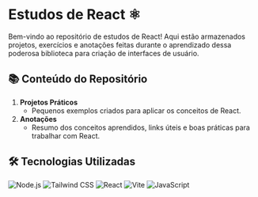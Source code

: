 # Estudos de React ⚛️

Bem-vindo ao repositório de estudos de React! Aqui estão armazenados projetos, exercícios e anotações feitas durante o aprendizado dessa poderosa biblioteca para criação de interfaces de usuário.

## 📚 Conteúdo do Repositório

1. **Projetos Práticos**
   - Pequenos exemplos criados para aplicar os conceitos de React.
2. **Anotações**
   - Resumo dos conceitos aprendidos, links úteis e boas práticas para trabalhar com React.

## 🛠️ Tecnologias Utilizadas

![Node.js](https://img.shields.io/badge/Node.js-339933?style=for-the-badge&logo=node.js&logoColor=white)
![Tailwind CSS](https://img.shields.io/badge/Tailwind_CSS-38B2AC?style=for-the-badge&logo=tailwind-css&logoColor=white)
![React](https://img.shields.io/badge/React-61DAFB?style=for-the-badge&logo=react&logoColor=black)
![Vite](https://img.shields.io/badge/Vite-646CFF?style=for-the-badge&logo=vite&logoColor=white)
![JavaScript](https://img.shields.io/badge/JavaScript-F7DF1E?style=for-the-badge&logo=javascript&logoColor=black)

